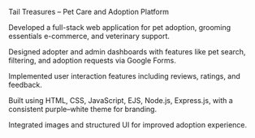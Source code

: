 Tail Treasures – Pet Care and Adoption Platform

Developed a full-stack web application for pet adoption, grooming essentials e-commerce, and veterinary support.

Designed adopter and admin dashboards with features like pet search, filtering, and adoption requests via Google Forms.

Implemented user interaction features including reviews, ratings, and feedback.

Built using HTML, CSS, JavaScript, EJS, Node.js, Express.js, with a consistent purple–white theme for branding.

Integrated images and structured UI for improved adoption experience.
